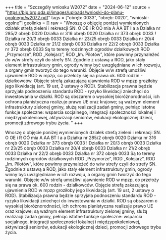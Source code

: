 +++
title = "Szczegóły wniosku W2072"
date = "2024-06-12"
source = "https://bip.brg.gda.pl/images/uploads/wnioski-do-planu-ogolnego/w2072.pdf"
tags = ["obręb: 0033", "obręb: 0020", "wnioski-ogolne"]
geolinks = []
raw = "Wnoszę o objęcie poniżej wymienionych działek strefą zieleni i rekreacji SN.  O OE i R ÓÓ mia A AA BT I a a Działka nr 285/2 obręb 0020  Działka nr 316 obręb 0020  Działka nr 373 obręb 0033 ! Działka nr 20/3 obręb 0033  Działka nr 23/25 obręb 0033  Działka nr 20/4 obręb 0033 Działka nr 21/2 obręb 0033  Działka nr 22/2 obręb 0033  Działka nr 372 obręb 0033   Są to tereny rodzinnych ogrodów działkowych ROD „Przymorze”, ROD „Kołejarz”, ROD „Im. Pilotów”,  które powinny przynależeć do w/w strefy czyli do strefy SN. Zgodnie z ustawą a ROD, jako stały element  infrastruktury gmin, ogrody winny być uwzględniane w ich rozwoju, a organy gmin tworzyć do tego warunki.  Objęcie w/w strefą umożliwi ujawnienie ROD w mpzp, co przełoży się na prawa ok. 600 rodzin - działkowców.  Objęcie strefą zakazującą ujawnienia ROD w mpzp groziłoby jego likwidacją (art. 19 ust, 2 ustawy o ROD).  Stabilizacja prawna będzie sprzyjała podnoszeniu standardu ROD - ryzyko likwidacji zniechęci do inwestowania  w działki. ROD są obszarem o wysokiej bioróżnorodności, ich ochrona planistyczna realizuje prawo UE oraz krajowe; są ważnym element infrastruktury zielonej gminy, służą realizacji zadań gminy, pełniąc istotne funkcje  społeczne: wsparcia socjalnego, integracji społeczności lokalnej i międzypokoleniowej, aktywizacji seniorów,   edukacji ekologicznej dzieci, promocji zdrowego trybu życia.  "
+++

Wnoszę o objęcie poniżej wymienionych działek strefą zieleni i rekreacji SN.
 O OE i R ÓÓ mia A AA BT I a a
Działka nr 285/2 obręb 0020 
Działka nr 316 obręb 0020 
Działka nr 373 obręb 0033 !
Działka nr 20/3 obręb 0033 
Działka nr 23/25 obręb 0033 
Działka nr 20/4 obręb 0033
Działka nr 21/2 obręb 0033 
Działka nr 22/2 obręb 0033
 Działka nr 372 obręb 0033 
 Są to tereny rodzinnych ogrodów działkowych ROD „Przymorze”, ROD „Kołejarz”, ROD „Im. Pilotów”, 
które powinny przynależeć do w/w strefy czyli do strefy SN. Zgodnie z ustawą a ROD, jako stały element 
infrastruktury gmin, ogrody winny być uwzględniane w ich rozwoju, a organy gmin tworzyć do tego warunki. 
Objęcie w/w strefą umożliwi ujawnienie ROD w mpzp, co przełoży się na prawa ok. 600 rodzin - działkowców.
 Objęcie strefą zakazującą ujawnienia ROD w mpzp groziłoby jego likwidacją (art. 19 ust, 2 ustawy o ROD). 
Stabilizacja prawna będzie sprzyjała podnoszeniu standardu ROD - ryzyko likwidacji zniechęci do inwestowania 
w działki. ROD są obszarem o wysokiej bioróżnorodności, ich ochrona planistyczna realizuje prawo UE oraz
krajowe; są ważnym element infrastruktury zielonej gminy, służą realizacji zadań gminy, pełniąc istotne funkcje 
społeczne: wsparcia socjalnego, integracji społeczności lokalnej i międzypokoleniowej, aktywizacji seniorów, 
 edukacji ekologicznej dzieci, promocji zdrowego trybu życia.
 


